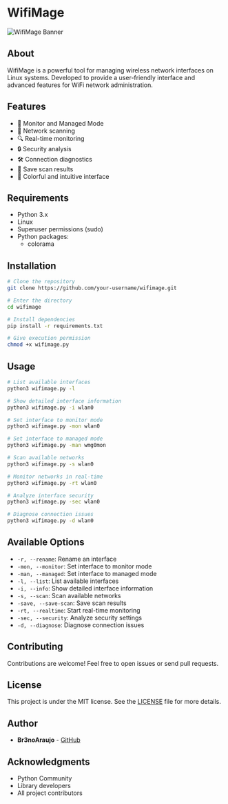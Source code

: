 # WifiMage

![WifiMage Banner](https://i.imgur.com/d84YpdA.png)

## About
WifiMage is a powerful tool for managing wireless network interfaces on Linux systems. Developed to provide a user-friendly interface and advanced features for WiFi network administration.

## Features
- 🎯 Monitor and Managed Mode
- 📡 Network scanning
- 🔍 Real-time monitoring
- 🔒 Security analysis
- 🛠️ Connection diagnostics
- 💾 Save scan results
- 🎨 Colorful and intuitive interface

## Requirements
- Python 3.x
- Linux
- Superuser permissions (sudo)
- Python packages:
  - colorama

## Installation
```bash
# Clone the repository
git clone https://github.com/your-username/wifimage.git

# Enter the directory
cd wifimage

# Install dependencies
pip install -r requirements.txt

# Give execution permission
chmod +x wifimage.py
```

## Usage
```bash
# List available interfaces
python3 wifimage.py -l

# Show detailed interface information
python3 wifimage.py -i wlan0

# Set interface to monitor mode
python3 wifimage.py -mon wlan0

# Set interface to managed mode
python3 wifimage.py -man wmg0mon

# Scan available networks
python3 wifimage.py -s wlan0

# Monitor networks in real-time
python3 wifimage.py -rt wlan0

# Analyze interface security
python3 wifimage.py -sec wlan0

# Diagnose connection issues
python3 wifimage.py -d wlan0
```

## Available Options
- `-r, --rename`: Rename an interface
- `-mon, --monitor`: Set interface to monitor mode
- `-man, --managed`: Set interface to managed mode
- `-l, --list`: List available interfaces
- `-i, --info`: Show detailed interface information
- `-s, --scan`: Scan available networks
- `-save, --save-scan`: Save scan results
- `-rt, --realtime`: Start real-time monitoring
- `-sec, --security`: Analyze security settings
- `-d, --diagnose`: Diagnose connection issues

## Contributing
Contributions are welcome! Feel free to open issues or send pull requests.

## License
This project is under the MIT license. See the [LICENSE](LICENSE) file for more details.

## Author
- **Br3noAraujo** - [GitHub](https://github.com/your-username)

## Acknowledgments
- Python Community
- Library developers
- All project contributors 
